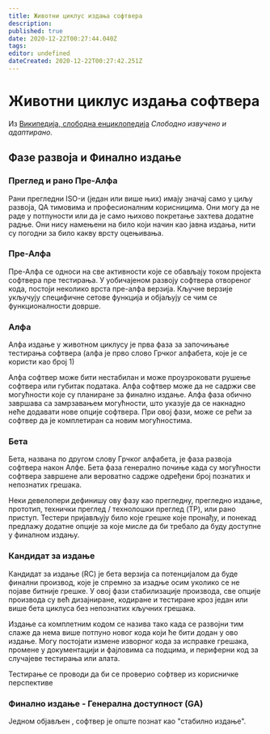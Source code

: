 ```yaml
---
title: Животни циклус издања софтвера
description: 
published: true
date: 2020-12-22T00:27:44.040Z
tags: 
editor: undefined
dateCreated: 2020-12-22T00:27:42.251Z
---
```


# Животни циклус издања софтвера

Из [Википедија, слободна енциклопедија](https://en.wikipedia.org/wiki/Software_release_life_cycle)
*Слободно извучено и адаптирано.*


## Фазе развоја и Финално издање

### Преглед и рано Пре-Алфа

Рани прегледни ISO-и (један или више њих) имају значај само у циљу развоја, QA тимовима и професионалним корисницима.
Они могу да не раде у потпуности или да је само њихово покретање захтева додатне радње. Они нису намењени на било који начин као јавна издања, нити су погодни за било какву врсту оцењивања.

### Пре-Алфа

Пре-Алфа се односи на све активности које се обављају током пројекта софтвера пре тестирања. У уобичајеном развоју софтвера отвореног кода, постоји неколико врста пре-алфа верзија. Кључне верзије укључују специфичне сетове функција и објаљују се чим се функционалности доврше.

### Алфа

Алфа издање у животном циклусу је прва фаза за започињање тестирања софтвера (алфа је прво слово Грчког алфабета, које је се користи као број 1)

Алфа софтвер може бити нестабилан и може проузроковати рушење софтвера или губитак података. Алфа софтвер може да не садржи све могућности које су планиране за финално издање.
Алфа фаза обично завршава са замрзавањем могућности, што указује да се накнадно неће додавати нове опције софтвера. При овој фази, може се рећи за софтвер да је комплетиран са новим могућностима.

### Бета

Бета, названа по другом слову Грчког алфабета, је фаза развоја софтвера након Алфе. Бета фаза генерално почиње када су могућности софтвера завршене али вероватно садрже одређени број познатих и непознатих грешака.

Неки девелопери дефинишу ову фазу као прегледну, прегледно издање, прототип, технички преглед / технолошки преглед (TP), или рано приступ.
Тестери пријављују било које грешке које пронађу, и понекад предлажу додатне опције за које мисле да би требало да буду доступне у финалном издању.

### Кандидат за издање

Кандидат за издање (RC) је бета верзија са потенцијалом да буде финални производ, које је спремно за изадње осим уколико се не појаве битније грешке. У овој фази стабилизације производа, све опције производа су већ дизајниране, кодиране и тестиране кроз један или више бета циклуса без непознатих кључних грешака.

Издање са комплетним кодом се назива тако када се развојни тим слаже да нема више потпуно новог кода који ће бити додан у ово издање. Могу постојати измене изворног кода за исправке грешака, промене у документацији и фајловима са подцима, и периферни код за случајеве тестирања или алата.

Тестирање се проводи да би се проверио софтвер из корисничке перспективе

### Финално издање - Генерална доступност (GA)

Једном објављен , софтвер је опште познат као "стабилно издање".

